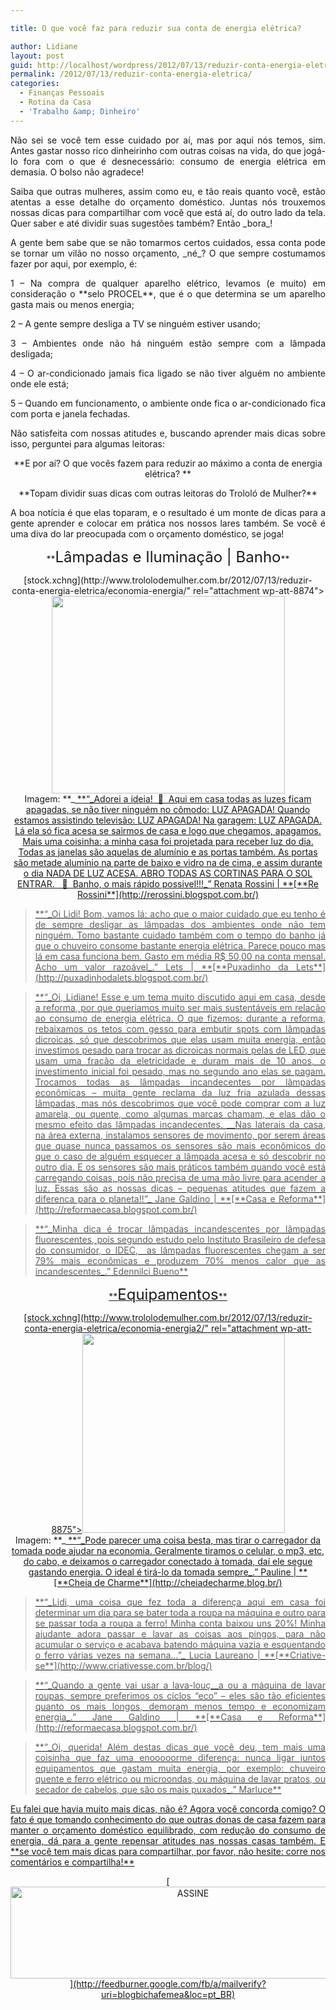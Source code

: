 ```yaml
---

title: O que você faz para reduzir sua conta de energia elétrica?

author: Lidiane
layout: post
guid: http://localhost/wordpress/2012/07/13/reduzir-conta-energia-eletrica/
permalink: /2012/07/13/reduzir-conta-energia-eletrica/
categories:
  - Finanças Pessoais
  - Rotina da Casa
  - 'Trabalho &amp; Dinheiro'
---
```

<p style="text-align: justify;">
  Não sei se você tem esse cuidado por aí, mas por aqui nós temos, sim. Antes gastar nosso rico dinheirinho com outras coisas na vida, do que jogá-lo fora com o que é desnecessário: consumo de energia elétrica em demasia. O bolso não agradece!
</p>

<p style="text-align: justify;" align="justify">
  Saiba que outras mulheres, assim como eu, e tão reais quanto você, estão atentas a esse detalhe do orçamento doméstico. Juntas nós trouxemos nossas dicas para compartilhar com você que está aí, do outro lado da tela. Quer saber e até dividir suas sugestões também? Então _bora_!
</p>

<!--more-->

<p align="justify">
  A gente bem sabe que se não tomarmos certos cuidados, essa conta pode se tornar um vilão no nosso orçamento, _né_? O que sempre costumamos fazer por aqui, por exemplo, é:
</p>

<p align="justify">
  1 &#8211; Na compra de qualquer aparelho elétrico, levamos (e muito) em consideração o **selo PROCEL**, que é o que determina se um aparelho gasta mais ou menos energia;
</p>

<p align="justify">
  2 &#8211; A gente sempre desliga a TV se ninguém estiver usando;
</p>

<p align="justify">
  3 &#8211; Ambientes onde não há ninguém estão sempre com a lâmpada desligada;
</p>

<p align="justify">
  4 &#8211; O ar-condicionado jamais fica ligado se não tiver alguém no ambiente onde ele está;
</p>

<p align="justify">
  5 &#8211; Quando em funcionamento, o ambiente onde fica o ar-condicionado fica com porta e janela fechadas.
</p>

<p align="justify">
  Não satisfeita com nossas atitudes e, buscando aprender mais dicas sobre isso, perguntei para algumas leitoras:
</p>

<p align="center">
  **E por aí? O que vocês fazem para reduzir ao máximo a conta de energia elétrica? **
</p>

<p align="center">
  **Topam dividir suas dicas com outras leitoras do Trololó de Mulher?**
</p>

<p align="justify">
  A boa notícia é que elas toparam, e o resultado é um monte de dicas para a gente aprender e colocar em prática nos nossos lares também. Se você é uma diva do lar preocupada com o orçamento doméstico, se joga!
</p>

<p align="center">
  **<span style="font-size: x-large;">Lâmpadas e Iluminação | Banho</span>**
</p>

<p align="center">
  [stock.xchng](http://www.trololodemulher.com.br/2012/07/13/reduzir-conta-energia-eletrica/economia-energia/" rel="attachment wp-att-8874"><img class="alignnone size-full wp-image-8874" title="ECONOMIA-ENERGIA" src="http://www.trololodemulher.com.br/blog/wp-content/uploads/2012/07/ECONOMIA-ENERGIA.png" alt="" width="373" height="316" /></a><br /> Imagem: **_<a href="http://www.sxc.hu/) _**
</p>

> <p align="justify">
>   **“_Adorei a ideia!  🙂  Aqui em casa todas as luzes ficam apagadas, se não tiver ninguém no cômodo: LUZ APAGADA! Quando estamos assistindo televisão: LUZ APAGADA! Na garagem: LUZ APAGADA. Lá ela só fica acesa se sairmos de casa e logo que chegamos, apagamos. Mais uma coisinha: a minha casa foi projetada para receber luz do dia. Todas as janelas são aquelas de alumínio e as portas também. As portas são metade alumínio na parte de baixo e vidro na de cima, e assim durante o dia NADA DE LUZ ACESA. ABRO TODAS AS CORTINAS PARA O SOL ENTRAR.   🙂  Banho, o mais rápido possivel!!!_” Renata Rossini | **[**Re Rossini**](http://rerossini.blogspot.com.br/) 
> </p>

> <p align="justify">
>   **“_Oi Lidi! Bom, vamos lá: acho que o maior cuidado que eu tenho é de sempre desligar as lâmpadas dos ambientes onde não tem ninguém. Tomo bastante cuidado também com o tempo do banho já que o chuveiro consome bastante energia elétrica. Parece pouco mas lá em casa funciona bem. Gasto em média R$ 50,00 na conta mensal. Acho um valor razoável_.” Lets | **[**Puxadinho da Lets**](http://puxadinhodalets.blogspot.com.br/) 
> </p>

> <p align="justify">
>   **“_Oi, Lidiane! Esse e um tema muito discutido aqui em casa, desde a reforma, por que queriamos muito ser mais sustentáveis em relacão ao consumo de energia elétrica. O que fizemos: durante a reforma, rebaixamos os tetos com gesso para embutir spots com lâmpadas dicroicas, só que descobrimos que elas usam muita energia, então investimos pesado para trocar as dicroicas normais pelas de LED, que usam uma fracão da eletricidade e duram mais de 10 anos, o investimento inicial foi pesado, mas no segundo ano elas se pagam. Trocamos todas as lâmpadas incandecentes por lâmpadas econômicas &#8211; muita gente reclama da luz fria azulada dessas lâmpadas, mas nós descobrimos que você pode comprar com a luz amarela, ou quente, como algumas marcas chamam, e elas dão o mesmo efeito das lâmpadas incandecentes. __Nas laterais da casa, na área externa, instalamos sensores de movimento, por serem áreas que quase nunca passamos os sensores são mais econômicos do que o caso de alguém esquecer a lâmpada acesa e só descobrir no outro dia. E os sensores são mais práticos também quando você está carregando coisas, pois não precisa de uma mão livre para acender a luz. Essas são as nossas dicas &#8211; pequenas atitudes que fazem a diferenca para o planeta!!”_ Jane Galdino | **[**Casa e Reforma**](http://reformaecasa.blogspot.com.br/) 
> </p>

> <p align="justify">
>   **“_Minha dica é trocar lâmpadas incandescentes por lâmpadas fluorescentes, pois segundo estudo pelo Instituto Brasileiro de defesa do consumidor, o IDEC,  as lâmpadas fluorescentes chegam a ser 79% mais econômicas e produzem 70% menos calor que as incandescentes_.” Edennilci Bueno**
> </p>

<p align="center">
  **<span style="font-size: x-large;">Equipamentos</span>**
</p>

<p align="center">
  [stock.xchng](http://www.trololodemulher.com.br/2012/07/13/reduzir-conta-energia-eletrica/economia-energia2/" rel="attachment wp-att-8875"><img class="alignnone size-full wp-image-8875" title="ECONOMIA-ENERGIA[2]" src="http://www.trololodemulher.com.br/blog/wp-content/uploads/2012/07/ECONOMIA-ENERGIA2.png" alt="" width="324" height="319" /></a><br /> Imagem: **_<a href="http://www.sxc.hu/) _**
</p>

> <p align="justify">
>   **“_Pode parecer uma coisa besta, mas tirar o carregador da tomada pode ajudar na economia. Geralmente tiramos o celular, o mp3, etc, do cabo, e deixamos o carregador conectado à tomada, daí ele segue gastando energia. O ideal é tirá-lo da tomada sempre_.” Pauline | **[**Cheia de Charme**](http://cheiadecharme.blog.br/) 
> </p>

> <p align="justify">
>   **“_Lidi, uma coisa que fez toda a diferença aqui em casa foi determinar um dia para se bater toda a roupa na máquina e outro para se passar toda a roupa a ferro! Minha conta baixou uns 20%! Minha ajudante adora passar e lavar as coisas aos pingos, para não acumular o serviço e acabava batendo máquina vazia e esquentando o ferro várias vezes na semana&#8230;”_ Lucia Laureano | **[**Criative-se**](http://www.criativesse.com.br/blog/) 
> </p>

> <p align="justify">
>   **“_Quando a gente vai usar a lava-louç__a ou a máquina de lavar roupas, sempre preferimos os ciclos &#8220;eco&#8221; &#8211; eles são tão eficientes quanto os mais longos, demoram menos tempo e economizam energia_.” Jane Galdino | **[**Casa e Reforma**](http://reformaecasa.blogspot.com.br/) 
> </p>

> <p align="justify">
>   **“_Oi, querida! Além destas dicas que você deu, tem mais uma coisinha que faz uma enooooorme diferença: nunca ligar juntos equipamentos que gastam muita energia, por exemplo: chuveiro quente e ferro elétrico ou microondas, ou máquina de lavar pratos, ou secador de cabelos, que são os mais puxados_.” Marluce**
> </p>

<p align="justify">
  Eu falei que havia muito mais dicas, não é? Agora você concorda comigo? O fato é que tomando conhecimento do que outras donas de casa fazem para manter o orçamento doméstico equilibrado, com redução do consumo de energia, dá para a gente repensar atitudes nas nossas casas também. E **se você tem mais dicas para compartilhar, por favor, não hesite: corre nos comentários e compartilha!**
</p>

<p align="center">
  [<img class="alignnone size-full wp-image-14011" src="http://www.trololodemulher.com.br/blog/wp-content/uploads/2017/08/ASSINE.jpg" alt="ASSINE" width="568" height="147" />](http://feedburner.google.com/fb/a/mailverify?uri=blogbichafemea&loc=pt_BR) 
</p>